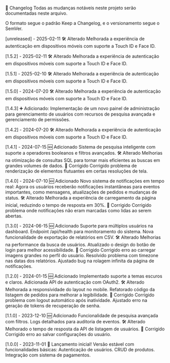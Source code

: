 📜 Changelog
Todas as mudanças notáveis neste projeto serão documentadas neste arquivo.

O formato segue o padrão Keep a Changelog, e o versionamento segue o SemVer.

[unreleased] - 2025-02-11
🛠️ Alterado
Melhorada a experiência de autenticação em dispositivos móveis com suporte a Touch ID e Face ID.

[1.5.2] - 2025-02-11
🛠️ Alterado
Melhorada a experiência de autenticação em dispositivos móveis com suporte a Touch ID e Face ID.

[1.5.1] - 2025-02-10
🛠️ Alterado
Melhorada a experiência de autenticação em dispositivos móveis com suporte a Touch ID e Face ID.

[1.5.0] - 2024-07-20
🛠️ Alterado
Melhorada a experiência de autenticação em dispositivos móveis com suporte a Touch ID e Face ID.

[1.4.3]
➕ Adicionado:
Implementação de um novo painel de administração para gerenciamento de usuários com recursos de pesquisa avançada e gerenciamento de permissões.

[1.4.2] - 2024-07-20
🛠️ Alterado
Melhorada a experiência de autenticação em dispositivos móveis com suporte a Touch ID e Face ID.

[1.4.1] - 2024-07-15
🆕 Adicionado
Sistema de pesquisa inteligente com suporte a operadores booleanos e filtros avançados.
🛠️ Alterado
Melhorias na otimização de consultas SQL para tornar mais eficientes as buscas em grandes volumes de dados.
🐛 Corrigido
Corrigido problema de renderização de elementos flutuantes em certas resoluções de tela.

[1.4.0] - 2024-07-10
🆕 Adicionado
Novo sistema de notificações em tempo real: Agora os usuários receberão notificações instantâneas para eventos importantes, como mensagens, atualizações de pedidos e mudanças de status.
🛠️ Alterado
Melhorada a experiência de carregamento da página inicial, reduzindo o tempo de resposta em 30%.
🐛 Corrigido
Corrigido problema onde notificações não eram marcadas como lidas ao serem abertas.

[1.3.0] - 2024-06-15
🆕 Adicionado
Suporte para múltiplos usuários na dashboard.
Endpoint /api/health para monitoramento do sistema.
Nova funcionalidade de exportação de relatórios em CSV.
🛠️ Alterado
Melhorias na performance da busca de usuários.
Atualizado o design do botão de login para melhor acessibilidade.
🐛 Corrigido
Corrigido erro ao carregar imagens grandes no perfil do usuário.
Resolvido problema com timezone nas datas dos relatórios.
Ajustado bug na rolagem infinita da página de notificações.

[1.2.0] - 2024-01-15
🆕 Adicionado
Implementado suporte a temas escuros e claros.
Adicionada API de autenticação com OAuth2.
🛠️ Alterado
Melhorada a responsividade do layout no mobile.
Refatorado código da listagem de pedidos para melhorar a legibilidade.
🐛 Corrigido
Corrigido problema com logout automático após inatividade.
Ajustado erro na geração de tokens de recuperação de senha.

[1.1.0] - 2023-12-10
🆕 Adicionado
Funcionalidade de pesquisa avançada com filtros.
Logs detalhados para auditoria de eventos.
🛠️ Alterado
Melhorado o tempo de resposta da API de listagem de usuários.
🐛 Corrigido
Corrigido erro ao salvar configurações do usuário.

[1.0.0] - 2023-11-01
🚀 Lançamento inicial!
Versão estável com funcionalidades básicas:
Autenticação de usuários.
CRUD de produtos.
Integração com sistema de pagamentos.
